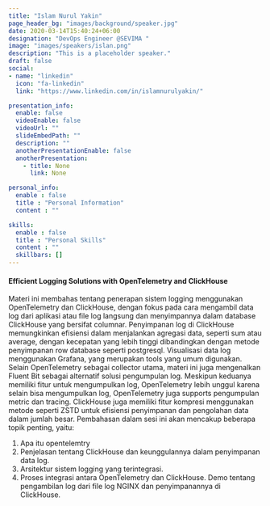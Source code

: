```yaml
---
title: "Islam Nurul Yakin"
page_header_bg: "images/background/speaker.jpg"
date: 2020-03-14T15:40:24+06:00
designation: "DevOps Engineer @SEVIMA "
image: "images/speakers/islan.png"
description: "This is a placeholder speaker."
draft: false
social:
- name: "linkedin"
  icon: "fa-linkedin"
  link: "https://www.linkedin.com/in/islamnurulyakin/"

presentation_info:
  enable: false
  videoEnable: false
  videoUrl: ""
  slideEmbedPath: ""
  description: ""
  anotherPresentationEnable: false
  anotherPresentation:
    - title: None
      link: None

personal_info:
  enable : false
  title : "Personal Information"
  content : ""

skills:
  enable : false
  title : "Personal Skills"
  content : ""
  skillbars: []
---
```


#### Efficient Logging Solutions with OpenTelemetry and ClickHouse

Materi ini membahas tentang penerapan sistem logging menggunakan OpenTelemetry dan ClickHouse, dengan fokus pada cara mengambil data log dari aplikasi atau file log langsung dan menyimpannya dalam database ClickHouse yang bersifat columnar. Penyimpanan log di ClickHouse memungkinkan efisiensi dalam menjalankan agregasi data, seperti sum atau average, dengan kecepatan yang lebih tinggi dibandingkan dengan metode penyimpanan row database seperti postgresql. Visualisasi data log menggunakan Grafana, yang merupakan tools yang umum digunakan.
Selain OpenTelemetry sebagai collector utama, materi ini juga mengenalkan Fluent Bit sebagai alternatif solusi pengumpulan log. Meskipun keduanya memiliki fitur untuk mengumpulkan log, OpenTelemetry lebih unggul karena selain bisa mengumpulkan log, OpenTelemetry juga supports pengumpulan metric dan tracing. ClickHouse juga memiliki fitur kompresi menggunakan metode seperti ZSTD untuk efisiensi penyimpanan dan pengolahan data dalam jumlah besar.
Pembahasan dalam sesi ini akan mencakup beberapa topik penting, yaitu:
1. Apa itu opentelemtry
2. Penjelasan tentang ClickHouse dan keunggulannya dalam penyimpanan data log.
3. Arsitektur sistem logging yang terintegrasi.
4. Proses integrasi antara OpenTelemetry dan ClickHouse.
Demo tentang pengambilan log dari file log NGINX dan penyimpanannya di ClickHouse.
